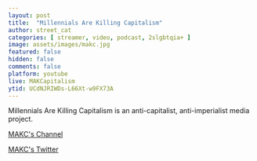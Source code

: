 ```yaml
---
layout: post
title:  "Millennials Are Killing Capitalism"
author: street_cat
categories: [ streamer, video, podcast, 2slgbtqia+ ]
image: assets/images/makc.jpg
featured: false
hidden: false
comments: false
platform: youtube
live: MAKCapitalism
ytid: UCdNJRIWDs-L66Xt-w9FX73A
---
```


Millennials Are Killing Capitalism is an anti-capitalist, anti-imperialist media project. 

<a href="https://www.youtube.com/@MAKCapitalism">MAKC's Channel</a>

<a href="https://x.com/MAKCapitalism">MAKC's Twitter</a>
